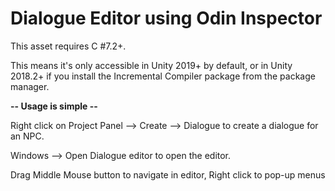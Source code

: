 # Dialogue Editor using Odin Inspector

This asset requires C #7.2+.

This means it's only accessible in Unity 2019+ by default, or in Unity 2018.2+ if you install the Incremental Compiler package from the package manager.

**-- Usage is simple --**

Right click on Project Panel --> Create --> Dialogue to create a dialogue for an NPC.

Windows --> Open Dialogue editor to open the editor.

Drag Middle Mouse button to navigate in editor, Right click to pop-up menus
